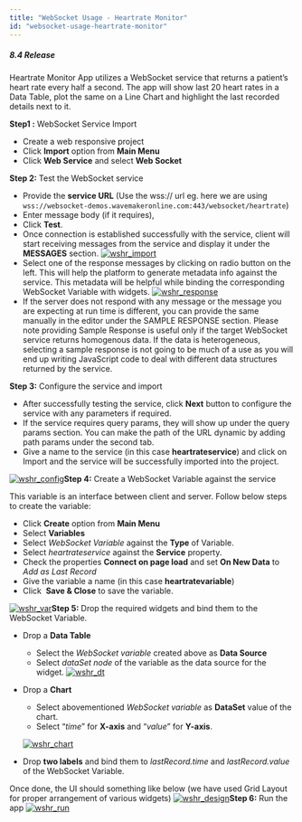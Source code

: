 ```yaml
---
title: "WebSocket Usage - Heartrate Monitor"
id: "websocket-usage-heartrate-monitor"
---
```


##### 8.4 Release

Heartrate Monitor App utilizes a WebSocket service that returns a patient’s heart rate every half a second. The app will show last 20 heart rates in a Data Table, plot the same on a Line Chart and highlight the last recorded details next to it.

**Step1 :** WebSocket Service Import 

- Create a web responsive project
- Click **Import** option from **Main Menu**
- Click **Web Service** and select **Web Socket**

**Step 2:** Test the WebSocket service

- Provide the **service URL** (Use the wss:// url eg. here we are using `wss://websocket-demos.wavemakeronline.com:443/websocket/heartrate`)
- Enter message body (if it requires),
- Click **Test**.
- Once connection is established successfully with the service, client will start receiving messages from the service and display it under the **MESSAGES** section. [![wshr_import](/learn/assets/wshr_import.png)](/learn/assets/wshr_import.png)
- Select one of the response messages by clicking on radio button on the left. This will help the platform to generate metadata info against the service. This metadata will be helpful while binding the corresponding WebSocket Variable with widgets. [![wshr_response](/learn/assets/wshr_response.png)](/learn/assets/wshr_response.png)
- If the server does not respond with any message or the message you are expecting at run time is different, you can provide the same manually in the editor under the SAMPLE RESPONSE section. Please note providing Sample Response is useful only if the target WebSocket service returns homogenous data. If the data is heterogeneous, selecting a sample response is not going to be much of a use as you will end up writing JavaScript code to deal with different data structures returned by the service.

**Step 3:** Configure the service and import

- After successfully testing the service, click **Next** button to configure the service with any parameters if required.
- If the service requires query params, they will show up under the query params section. You can make the path of the URL dynamic by adding path params under the second tab.
- Give a name to the service (in this case **heartrateservice**) and click on Import and the service will be successfully imported into the project.

[![wshr_config](/learn/assets/wshr_config.png)](/learn/assets/wshr_config.png)**Step 4:** Create a WebSocket Variable against the service

This variable is an interface between client and server. Follow below steps to create the variable:

- Click **Create** option from **Main Menu**
- Select **Variables**
- Select _WebSocket Variable_ against the **Type** of Variable.
- Select _heartrateservice_ against the **Service** property.
- Check the properties **Connect on page load** and set **On New Data** to _Add as Last Record_
- Give the variable a name (in this case **heartratevariable**)
- Click  **Save & Close** to save the variable.

[![wshr_var](/learn/assets/wshr_var.png)](/learn/assets/wshr_var.png)**Step 5:** Drop the required widgets and bind them to the WebSocket Variable.

- Drop a **Data Table**
    - Select the _WebSocket variable_ created above as **Data Source**
    - Select _dataSet node_ of the variable as the data source for the widget. [![wshr_dt](/learn/assets/wshr_dt.png)](/learn/assets/wshr_dt.png)
- Drop a **Chart**
    
    - Select abovementioned _WebSocket variable_ as **DataSet** value of the chart.
    - Select “_time_” for **X-axis** and “_value_” for **Y-axis**.
    
    [![wshr_chart](/learn/assets/wshr_chart.png)](/learn/assets/wshr_chart.png)
- Drop **two labels** and bind them to _lastRecord.time_ and _lastRecord.value_ of the WebSocket Variable.

Once done, the UI should something like below (we have used Grid Layout for proper arrangement of various widgets) [![wshr_design](/learn/assets/wshr_design.png)](/learn/assets/wshr_design.png)**Step 6:** Run the app [![wshr_run](/learn/assets/wshr_run.png)](/learn/assets/wshr_run.png)
